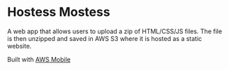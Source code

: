 # Hostess Mostess

A web app that allows users to upload a zip of HTML/CSS/JS files. The file is then unzipped and saved in AWS S3 where it is hosted as a static website.

Built with [AWS Mobile](https://aws.amazon.com/mobile/resources/)
